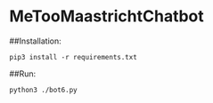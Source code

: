 # MeTooMaastrichtChatbot
##Installation:
```
pip3 install -r requirements.txt
```
##Run:
```
python3 ./bot6.py
```
